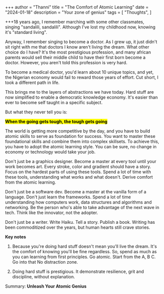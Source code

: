+++
author = "Thanni"
title = "The Comfort of Atomic Learning"
date = "2024-01-18"
description = "Your zone of genius"
tags = [
"Thoughts",
]

+++18 years ago, I remember marching with some other classmates, singing "sandalili, sandalili". Although I've lost my childhood now, knowing it's "standard living".

<!--more-->

Anyway, I remember singing to become a doctor. As I grew up, it just didn't sit right with me that doctors I know aren't living the dream. What other choice do I have? It's the most prestigious profession, and many african parents would sell their middle child to have their first born become a doctor. However, you aren't told this profession is very hard.

To become a medical doctor, you'd learn about 10 unique topics, and yet, the Nigerian economy would fail to reward those years of effort. Cut short, I took a different path in life.

This brings me to the layers of abstractions we have today. Hard stuff are now simplified to enable a democratic knowledge economy. It's easier than ever to become self taught in a specific subject.

But what they never tell you is:

<mark>**When the going gets tough, the tough gets going**</mark>

The world is getting more competitive by the day, and you have to build atomic skills to serve as foundation for success. You want to master these foundational skills and combine them into complex skillsets. To achieve this, you have to adopt the atomic learning style. You can be sure, no change in economy or technology would take your job.

Don't just be a graphics designer. Become a master at every tool until your work becomes art. Every stroke, color and gradient should have a story. Focus on the hardest parts of using these tools. Spend a lot of time with these tools, understanding what works and what doesn't. Derive comfort from the atomic learning.

Don't just be a software dev. Become a master at the vanilla form of a language. Don't just learn the frameworks. Spend a lot of time understanding how computers work, data structures and algorithms and networking. Be the person who's able to take advantage of the next wave in tech. Think like the innovator, not the adopter.

Don't just be a writer. Write Haiku. Tell a story. Publish a book. Writing has been commoditized over the years, but human hearts still crave stories.

**Key notes**

1. Because you're doing hard stuff doesn't mean you'll live the dream. It's the comfort of knowing you'll be fine regardless. So, spend as much as you can learning from first principles. Go atomic. Start from the A, B C. Go into that No distraction zone.

2. Doing hard stuff is prestigious. It demonstrate resilience, grit and discipline, without explanation.

Summary: **Unleash Your Atomic Genius**
